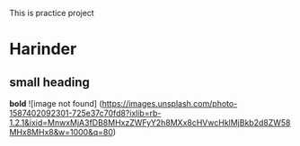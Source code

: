 This is practice project
# Harinder
## small heading
**bold**
![image not found]
(https://images.unsplash.com/photo-1587402092301-725e37c70fd8?ixlib=rb-1.2.1&ixid=MnwxMjA3fDB8MHxzZWFyY2h8MXx8cHVwcHklMjBkb2d8ZW58MHx8MHx8&w=1000&q=80)

